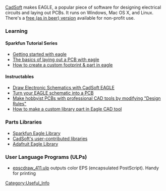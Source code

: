 [CadSoft](http://www.cadsoftusa.com/) makes EAGLE, a popular piece of
software for designing electrical circuits and laying out PCBs. It runs
on Windows, Mac OS X, and Linux. There's a [free (as in beer)
version](http://www.cadsoftusa.com/freeware.htm) available for
non-profit use.

### Learning

#### Sparkfun Tutorial Series

-   [Getting started with
    eagle](http://sparkfun.com/commerce/tutorial_info.php?tutorials_id=108)
-   [The basics of laying out a PCB with
    eagle](http://sparkfun.com/commerce/tutorial_info.php?tutorials_id=109)
-   [How to create a custom footprint & part in
    eagle](http://sparkfun.com/commerce/tutorial_info.php?tutorials_id=110)

#### Instructables

-   [Draw Electronic Schematics with CadSoft
    EAGLE](http://www.instructables.com/id/Draw-Electronic-Schematics-with-CadSoft-EAGLE/)
-   [Turn your EAGLE schematic into a
    PCB](http://www.instructables.com/id/Turn-your-EAGLE-schematic-into-a-PCB/)
-   [Make hobbyist PCBs with professional CAD tools by modifying "Design
    Rules"](http://www.instructables.com/id/Make-hobbyist-PCBs-with-professional-CAD-tools-by-/)
-   [How to make a custom library part in Eagle CAD
    tool](http://www.instructables.com/id/How-to-make-a-custom-library-part-in-Eagle-CAD-too/)

### Parts Libraries

-   [Sparkfun Eagle
    Library](http://www.opencircuits.com/SFE_Footprint_Library_Eagle)
-   [CadSoft's user-contributed
    libraries](http://www.cadsoftusa.com/cgi-bin/download.pl?page=/home/cadsoft/html_public/download.htm.en&dir=eagle/userfiles/libraries)
-   [Adafruit Eagle
    Library](http://github.com/adafruit/Adafruit-Eagle-Library/blob/master/adafruit.lbr)

### User Language Programs (ULPs)

-   [epscdraw_411.ulp](ftp://ftp.cadsoft.de/eagle/userfiles/ulp/epscdraw_411.ulp)
    outputs color EPS (encapsulated PostScript). Handy for printing

[Category:Useful_Info](Category:Useful_Info)
